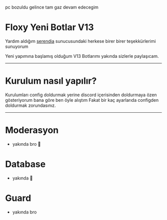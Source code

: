 pc bozuldu gelince tam gaz devam edecegim

# Floxy Yeni Botlar V13
Yardım aldığım [serendia](https://discord.gg/serendia) sunucusundaki herkese birer birer teşekkürlerimi sunuyorum

Yeni yapımına başlamış olduğum V13 Botlarımı yakında sizlerle paylaşıcam.

-------------------------------------

# Kurulum nasıl yapılır?

Kurulumları config doldurmak yerine discord içerisinden doldurmaya özen gösteriyorum bana göre ben öyle alıştım
Fakat bir kaç ayarlarıda configden doldurmak zorundasınız.

-------------------------------------

# Moderasyon

- yakında bro 📸

# Database

- yakında 📸

# Guard

- yakında bro

